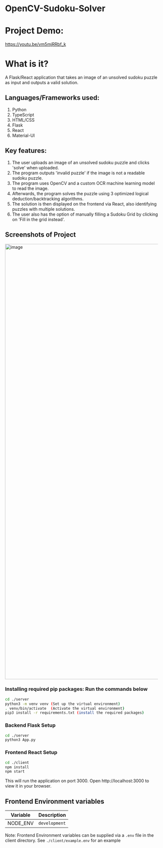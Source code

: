 # OpenCV-Sudoku-Solver

# Project Demo:
https://youtu.be/vm5mjRRbf_k

# What is it?
A Flask/React application that takes an image of an unsolved sudoku puzzle as input and outputs a valid solution.

## Languages/Frameworks used: 
1. Python
2. TypeScript
3. HTML/CSS
4. Flask
5. React
6. Material-UI

## Key features: 
1. The user uploads an image of an unsolved sudoku puzzle and clicks 'solve' when uploaded. 
2. The program outputs 'invalid puzzle' if the image is not a readable sudoku puzzle. 
3. The program uses OpenCV and a custom OCR machine learning model to read the image. 
4. Afterwards, the program solves the puzzle using 3 optimized logical deduction/backtracking algorithms.
5. The solution is then displayed on the frontend via React, also identifying puzzles with multiple solutions. 
6. The user also has the option of manually filling a Sudoku Grid by clicking on 'Fill in the grid instead'.

## Screenshots of Project
<img width="1431" alt="image" src="https://github.com/Jerry-spec-code/OpenCV-Sudoku-Solver/assets/78711575/b61326c5-51d4-4275-b1a2-fa4f73b3b7f9">

### Installing required pip packages: Run the commands below 

```sh
cd ./server
python3 -m venv venv (Set up the virtual environment)
. venv/bin/activate  (Activate the virtual environment)
pip3 install -r requirements.txt (install the required packages)
```

### Backend Flask Setup

```sh
cd ./server
python3 App.py 
```

### Frontend React Setup

```sh
cd ./client
npm install
npm start
```

This will run the application on port 3000. Open http://localhost:3000 to view it in your browser.

##  Frontend Environment variables 

| Variable    | Description                                 |
| ----------- | ------------------------------------------- |
| NODE_ENV    | `development`                               |

Note: Frontend Environment variables can be supplied via a `.env` file in the client directory. See  `./client/example.env` for an example 

